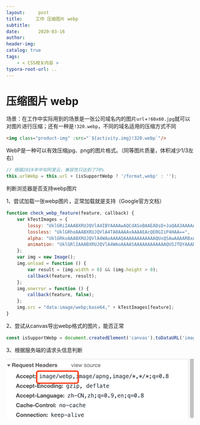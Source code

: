 ```yaml
---
layout:     post
title:     工作 压缩图片 webp
subtitle:  
date:       2020-03-16
author:     
header-img: 
catalog: true
tags:
    - < CSS相关内容 >
typora-root-url: ..
---
```



# 压缩图片 webp

场景：在工作中实际用到的场景是一张公司域名内的图片`url`+`!60x60.jpg`就可以对图片进行压缩；还有一种是`!320.webp`，不同的域名适用的压缩方式不同

```html
<img class="product-img" :src="`${activity.img}!320.webp`"/>
```



WebP是一种可以有效压缩jpg、png的图片格式。（同等图片质量，体积减少1/3左右）

```javascript
// 根据2019年中旬阿里云，兼容性只达到了70%
this.urlWebp = this.url + (isSupportWebp ? '/format,webp' : '');
```

判断浏览器是否支持webp图片

1、尝试加载一张webp图片，正常加载就是支持（Google官方文档）

```javascript
function check_webp_feature(feature, callback) {
    var kTestImages = {
        lossy: "UklGRiIAAABXRUJQVlA4IBYAAAAwAQCdASoBAAEADsD+JaQAA3AAAAAA",
        lossless: "UklGRhoAAABXRUJQVlA4TA0AAAAvAAAAEAcQERGIiP4HAA==",
        alpha: "UklGRkoAAABXRUJQVlA4WAoAAAAQAAAAAAAAAAAAQUxQSAwAAAARBxAR/Q9ERP8DAABWUDggGAAAABQBAJ0BKgEAAQAAAP4AAA3AAP7mtQAAAA==",
        animation: "UklGRlIAAABXRUJQVlA4WAoAAAASAAAAAAAAAAAAQU5JTQYAAAD/////AABBTk1GJgAAAAAAAAAAAAAAAAAAAGQAAABWUDhMDQAAAC8AAAAQBxAREYiI/gcA"
    };
    var img = new Image();
    img.onload = function () {
        var result = (img.width > 0) && (img.height > 0);
        callback(feature, result);
    };
    img.onerror = function () {
        callback(feature, false);
    };
    img.src = "data:image/webp;base64," + kTestImages[feature];
}
```

2、尝试从canvas导出webp格式的图片，能否正常

```javascript
const isSupportWebp = document.createdElement('canvas').toDataURL('image/webp').indexOf('data:image/webp') == 0;
```

3、根据服务端的请求头信息判断

![img](/../img/assets_2019/index.png)

